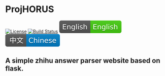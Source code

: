 # ProjHORUS
[![License](https://img.shields.io/badge/license-Apache%202-4EB1BA.svg)](https://www.apache.org/licenses/LICENSE-2.0.html)
[![Build Status](https://travis-ci.org/Jormungendr/ProjHORUS.svg?branch=master)](https://travis-ci.org/Jormungendr/ProjHORUS.svg?branch=master)
![Language](projhorus/static/image/english.svg)
![Language](projhorus/static/image/chinese.svg)
## A simple zhihu answer parser website based on flask. 
